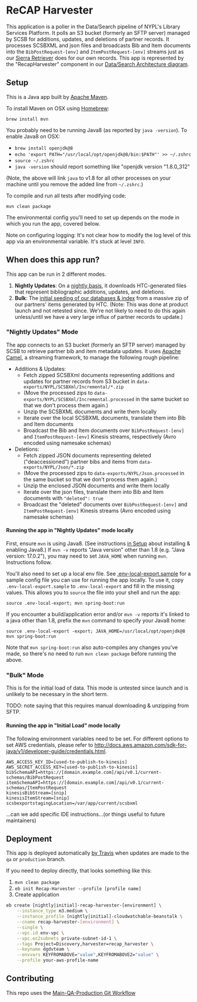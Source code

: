 # ReCAP Harvester

This application is a poller in the Data/Search pipeline of NYPL's Library Services Platform. It polls an S3 bucket (formerly an SFTP server) managed by SCSB for additions, updates, and deletions of partner records. It processes SCSBXML and json files and broadcasts Bib and Item documents into the `BibPostRequest-[env]` and `ItemPostRequest-[env]` streams just as our [Sierra Retriever](https://github.com/NYPL-discovery/sierra-retriever/) does for our own records. This app is represented by the "RecapHarvester" component in our [Data/Search Architecture diagram](https://docs.google.com/presentation/d/1kPUhT-JPOuniXndKWc_JEp2EY5rOPuH5ebSqYCe_438/edit#slide=id.g401dec0f26_0_128).

## Setup

This is a Java app built by [Apache Maven](https://maven.apache.org/what-is-maven.html).

To install Maven on OSX using [Homebrew](https://brew.sh/):

```
brew install mvn
```

You probably need to be running Java8 (as reported by `java -version`). To enable Java8 on OSX:

 * `brew install openjdk@8`
 * `echo 'export PATH="/usr/local/opt/openjdk@8/bin:$PATH"' >> ~/.zshrc`
 * `source ~/.zshrc`
 * `java -version` should report something like "openjdk version "1.8.0_312"

(Note, the above will link `java` to v1.8 for all other processes on your machine until you remove the added line from `~/.zshrc`.)

To compile and run all tests after modifying code:

```
mvn clean package
```

The environmental config you'll need to set up depends on the mode in which you run the app, covered below.

Note on configuring logging: It's not clear how to modify the log level of this app via an environmental variable. It's stuck at level `INFO`.

## When does this app run?

This app can be run in 2 different modes.

1. **Nightly Updates**: On a [nightly basis](#nightly-updates-mode), it downloads HTC-generated files that represent bibliographic additions, updates, and deletions.
1. **Bulk**: The [initial seeding of our databases & index](#bulk) from a massive zip of our partners' items generated by HTC. (Note: This was done at product launch and not retested since. We're not likely to need to do this again unless/until we have a very large influx of partner records to update.)

### "Nightly Updates" Mode

The app connects to an S3 bucket (formerly an SFTP server) managed by SCSB to retrieve partner bib and item metadata updates. It uses [Apache Camel](https://camel.apache.org/), a streaming framework, to manage the following rough pipeline:
 * Additions & Updates:
   * Fetch zipped SCSBXml documents representing additions and updates for partner records from S3 bucket in `data-exports/NYPL/SCSBXml/Incremental/*.zip`
   * (Move the processed zips to `data-exports/NYPL/SCSBXml/Incremental.processed` in the same bucket so that we don't process them again.)
   * Unzip the SCSBXML documents and write them locally
   * Iterate over the local SCSBXML documents, translate them into Bib and Item documents
   * Broadcast the Bib and Item documents over `BibPostRequest-[env]` and `ItemPostRequest-[env]` Kinesis streams, respectively (Avro encoded using namesake schemas)
 * Deletions:
   * Fetch zipped JSON documents representing deleted ("deaccessioned") partner bibs and items from `data-exports/NYPL/Json/*.zip`
   * (Move the processed zips to `data-exports/NYPL/Json.processed` in the same bucket so that we don't process them again.)
   * Unzip the enclosed JSON documents and write them locally
   * Iterate over the json files, translate them into Bib and Item documents with `"deleted": true`
   * Broadcast the "deleted" documents over `BibPostRequest-[env]` and `ItemPostRequest-[env]` Kinesis streams (Avro encoded using namesake schemas)

#### Running the app in "Nightly Updates" mode locally

First, ensure `mvn` is using Java8. (See instructions [in Setup](#setup) about installing & enabling Java8.) If `mvn -v` reports "Java version" other than 1.8 (e.g. "Java version: 17.0.2"), you may need to set `JAVA_HOME` when running `mvn`. Instructions follow.

You'll also need to set up a local env file. See [.env-local-export.sample](.env-local-export.sample) for a sample config file you can use for running the app locally. To use it, copy `.env-local-export.sample` to `.env-local-export` and fill in the missing values. This allows you to `source` the file into your shell and run the app:
```
source .env-local-export; mvn spring-boot:run
```

If you encounter a build/application error and/or `mvn -v` reports it's linked to a java other than 1.8, prefix the `mvn` command to specify your Java8 home:
```
source .env-local-export -export; JAVA_HOME=/usr/local/opt/openjdk@8 mvn spring-boot:run
```

Note that `mvn spring-boot:run` also auto-compiles any changes you've made, so there's no need to run `mvn clean package` before running the above.

### "Bulk" Mode

This is for the initial load of data. This mode is untested since launch and is unlikely to be necessary in the short term.

TODO: note saying that this requires manual downloading & unzipping from SFTP.

#### Running the app in "Initial Load" mode locally

The following environment variables need to be set. For different options to set AWS credentials, please refer to http://docs.aws.amazon.com/sdk-for-java/v1/developer-guide/credentials.html.

```
AWS_ACCESS_KEY_ID=[used-to-publish-to-kinesis]
AWS_SECRET_ACCESS_KEY=[used-to-publish-to-kinesis]
bibSchemaAPI=https://[domain.example.com]/api/v0.1/current-schemas/BibPostRequest
itemSchemaAPI=https://[domain.example.com]/api/v0.1/current-schemas/ItemPostRequest
kinesisBibStream=[snip]
kinesisItemStream=[snip]
scsbexportstagingLocation=/var/app/current/scsbxml
```

...can we add specific IDE instructions...(or things useful to future maintainers)

## Deployment

This app is deployed automatically [by Travis](.travis.yml) when updates are made to the `qa` or `production` branch.

If you need to deploy directly, that looks something like this:

1.  `mvn clean package`
1.  `eb init Recap-Harvester --profile [profile name]`
1.  Create application

  ```bash
  eb create [nightly|initial]-recap-harvester-[environment] \
      --instance_type m3.medium \
      --instance_profile [nightly|initial]-cloudwatchable-beanstalk \
      --cname recap-harvester-[environment] \
      --single \
      --vpc.id env-vpc \
      --vpc.ec2subnets private-subnet-id-1 \
      --tags Project=Discovery,harvester=recap_harvester \
      --keyname dgdvteam \
      --envvars KEYFROMABOVE="value",KEYFROMABOVE2="value" \
      --profile your-aws-profile-name
  ```

## Contributing

This repo uses the [Main-QA-Production Git Workflow](https://github.com/NYPL/engineering-general/blob/master/standards/git-workflow.md#main-qa-production)
